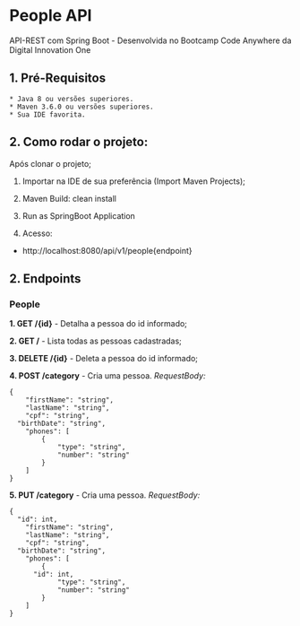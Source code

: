# People API
API-REST com Spring Boot - Desenvolvida no Bootcamp Code Anywhere da Digital Innovation One

## 1. Pré-Requisitos
    * Java 8 ou versões superiores.
    * Maven 3.6.0 ou versões superiores.
    * Sua IDE favorita.

## 2. Como rodar o projeto:
Após clonar o projeto;

1. Importar na IDE de sua preferência (Import Maven Projects);

2. Maven Build: clean install

3. Run as SpringBoot Application

4. Acesso:
* http://localhost:8080/api/v1/people{endpoint}

## 2. Endpoints

### People
**1. GET /{id}** - Detalha a pessoa do id informado;

**2. GET /** - Lista todas as pessoas cadastradas;

**3. DELETE /{id}** - Deleta a pessoa do id informado;

**4. POST /category** - Cria uma pessoa.
*RequestBody:*
```
{
	"firstName": "string",
	"lastName": "string",
	"cpf": "string",
  "birthDate": "string",
	"phones": [
		{
			"type": "string",
			"number": "string"
		}
	]
}
```

**5. PUT /category** - Cria uma pessoa.
*RequestBody:*
```
{
  "id": int,
	"firstName": "string",
	"lastName": "string",
	"cpf": "string",
  "birthDate": "string",
	"phones": [
		{
      "id": int,
			"type": "string",
			"number": "string"
		}
	]
}

```
